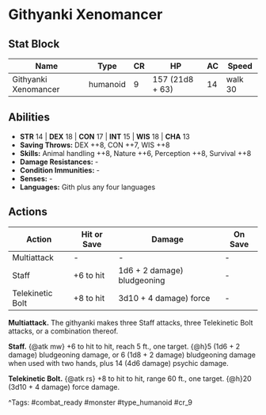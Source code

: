 # Githyanki Xenomancer

## Stat Block

| Name | Type | CR | HP | AC | Speed |
|------|------|----|----|----|-------|
| Githyanki Xenomancer | humanoid | 9 | 157 (21d8 + 63) | 14 | walk 30 |

## Abilities

- **STR** 14 | **DEX** 18 | **CON** 17 | **INT** 15 | **WIS** 18 | **CHA** 13
- **Saving Throws:** DEX ++8, CON ++7, WIS ++8  
- **Skills:** Animal handling ++8, Nature ++6, Perception ++8, Survival ++8  
- **Damage Resistances:** -  
- **Condition Immunities:** -  
- **Senses:** -  
- **Languages:** Gith plus any four languages


## Actions

| Action | Hit or Save | Damage | On Save |
|--------|--------------|--------|----------|
| Multiattack | - | - | - |
| Staff | +6 to hit | 1d6 + 2 damage) bludgeoning | - |
| Telekinetic Bolt | +8 to hit | 3d10 + 4 damage) force | - |

**Multiattack.** The githyanki makes three Staff attacks, three Telekinetic Bolt attacks, or a combination thereof.

**Staff.** {@atk mw} +6 to hit to hit, reach 5 ft., one target. {@h}5 (1d6 + 2 damage) bludgeoning damage, or 6 (1d8 + 2 damage) bludgeoning damage when used with two hands, plus 14 (4d6 damage) psychic damage.

**Telekinetic Bolt.** {@atk rs} +8 to hit to hit, range 60 ft., one target. {@h}20 (3d10 + 4 damage) force damage.


^Tags: #combat_ready #monster #type_humanoid #cr_9